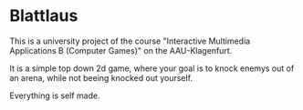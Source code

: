 # Blattlaus

This is a university project of the course "Interactive Multimedia Applications B (Computer Games)" on the AAU-Klagenfurt.

It is a simple top down 2d game, where your goal is to knock enemys out of an arena, while not beeing knocked out yourself.

Everything is self made.
